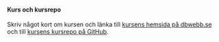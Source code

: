 #### Kurs och kursrepo

Skriv något kort om kursen och länka till [kursens hemsida på dbwebb.se](https://dbwebb.se) och till [kursens kursrepo på GitHub](https://github.com/dbwebb-se/oophp).
